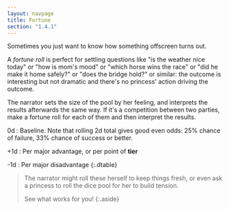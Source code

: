 ```yaml
---
layout: navpage
title: Fortune
section: "1.4.1"
---
```



Sometimes you just want to know how something offscreen turns out.

A _fortune roll_ is perfect for settling questions like "is the weather nice today" or "how is mom's mood" or "which horse wins the race" or "did he make it home safely?" or "does the bridge hold?" or similar: the outcome is interesting but not dramatic and there's no princess' action driving the outcome.

The narrator sets the size of the pool by her feeling, and interprets the results afterwards the same way.
If it's a competition between two parties, make a fortune roll for each of them and then interpret the results.

0d
: Baseline. Note that rolling 2d total gives good even odds: 25% chance of failure, 33% chance of success or better.

+1d
: Per major advantage, or per point of **tier**

-1d
: Per major disadvantage
{:.dtable}



> The narrator might roll these herself to keep things fresh, or even ask a princess to roll the dice pool for her to build tension.
>
> See what works for you!
{:.aside}